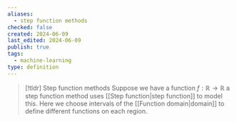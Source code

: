 ```yaml
---
aliases:
  - step function methods
checked: false
created: 2024-06-09
last_edited: 2024-06-09
publish: true
tags:
  - machine-learning
type: definition
---
```

>[!tldr] Step function methods
>Suppose we have a function $f: \mathbb{R} \rightarrow \mathbb{R}$ a step function method uses [[Step function|step function]] to model this. Here we choose intervals of the [[Function domain|domain]] to define different functions on each region.

